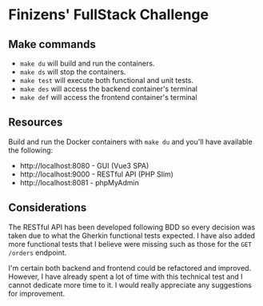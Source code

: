 # Finizens' FullStack Challenge

## Make commands

- `make du` will build and run the containers.
- `make ds` will stop the containers.
- `make test` will execute both functional and unit tests.
- `make des` will access the backend container's terminal
- `make def` will access the frontend container's terminal


## Resources

Build and run the Docker containers with `make du` and you'll have available the following:
- http://localhost:8080 - GUI (Vue3 SPA)
- http://localhost:9000 - RESTful API (PHP Slim)
- http://localhost:8081 - phpMyAdmin

## Considerations

The RESTful API has been developed following BDD so every decision was taken due to what the Gherkin functional tests expected. I have also added more functional tests that I believe were missing such as those for the `GET /orders` endpoint.

I'm certain both backend and frontend could be refactored and improved. However, I have already spent a lot of time with this technical test and I cannot dedicate more time to it. I would really appreciate any suggestions for improvement.
